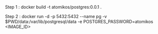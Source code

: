Step 1 :
 docker build -t atomikos/postgres:0.0.1 .

Step 2 :
 docker run -d -p 5432:5432 --name pg -v $PWD/data:/var/lib/postgresql/data -e POSTGRES_PASSWORD=atomikos <IMAGE_ID>